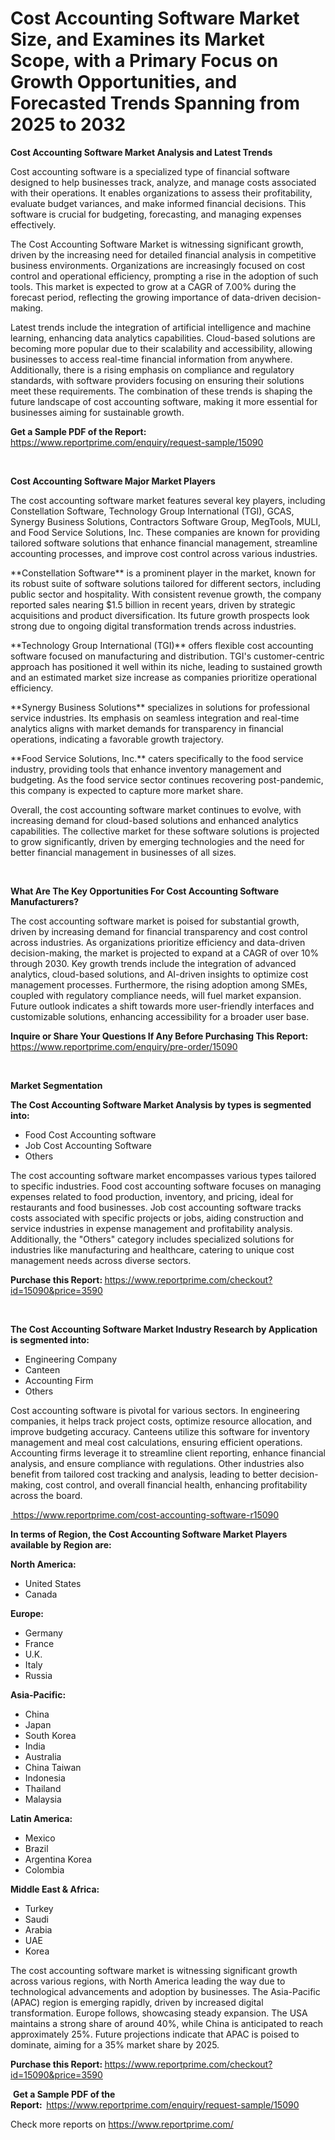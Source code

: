<p><h1>Cost Accounting Software Market Size, and Examines its Market Scope, with a Primary Focus on Growth Opportunities, and Forecasted Trends Spanning from 2025 to 2032</h1></p><p><strong>Cost Accounting Software Market Analysis and Latest Trends</strong></p>
<p><p>Cost accounting software is a specialized type of financial software designed to help businesses track, analyze, and manage costs associated with their operations. It enables organizations to assess their profitability, evaluate budget variances, and make informed financial decisions. This software is crucial for budgeting, forecasting, and managing expenses effectively.</p><p>The Cost Accounting Software Market is witnessing significant growth, driven by the increasing need for detailed financial analysis in competitive business environments. Organizations are increasingly focused on cost control and operational efficiency, prompting a rise in the adoption of such tools. This market is expected to grow at a CAGR of 7.00% during the forecast period, reflecting the growing importance of data-driven decision-making.</p><p>Latest trends include the integration of artificial intelligence and machine learning, enhancing data analytics capabilities. Cloud-based solutions are becoming more popular due to their scalability and accessibility, allowing businesses to access real-time financial information from anywhere. Additionally, there is a rising emphasis on compliance and regulatory standards, with software providers focusing on ensuring their solutions meet these requirements. The combination of these trends is shaping the future landscape of cost accounting software, making it more essential for businesses aiming for sustainable growth.</p></p>
<p><strong>Get a Sample PDF of the Report:&nbsp;</strong> <a href="https://www.reportprime.com/enquiry/request-sample/15090?utm_campaign=2983&utm_medium=2&utm_source=Github&utm_content=ia&utm_term=20032025&utm_id=cost-accounting-software">https://www.reportprime.com/enquiry/request-sample/15090</a></p>
<p>&nbsp;</p>
<p><strong>Cost Accounting Software Major Market Players</strong></p>
<p><p>The cost accounting software market features several key players, including Constellation Software, Technology Group International (TGI), GCAS, Synergy Business Solutions, Contractors Software Group, MegTools, MULI, and Food Service Solutions, Inc. These companies are known for providing tailored software solutions that enhance financial management, streamline accounting processes, and improve cost control across various industries.</p><p>**Constellation Software** is a prominent player in the market, known for its robust suite of software solutions tailored for different sectors, including public sector and hospitality. With consistent revenue growth, the company reported sales nearing $1.5 billion in recent years, driven by strategic acquisitions and product diversification. Its future growth prospects look strong due to ongoing digital transformation trends across industries.</p><p>**Technology Group International (TGI)** offers flexible cost accounting software focused on manufacturing and distribution. TGI's customer-centric approach has positioned it well within its niche, leading to sustained growth and an estimated market size increase as companies prioritize operational efficiency. </p><p>**Synergy Business Solutions** specializes in solutions for professional service industries. Its emphasis on seamless integration and real-time analytics aligns with market demands for transparency in financial operations, indicating a favorable growth trajectory. </p><p>**Food Service Solutions, Inc.** caters specifically to the food service industry, providing tools that enhance inventory management and budgeting. As the food service sector continues recovering post-pandemic, this company is expected to capture more market share.</p><p>Overall, the cost accounting software market continues to evolve, with increasing demand for cloud-based solutions and enhanced analytics capabilities. The collective market for these software solutions is projected to grow significantly, driven by emerging technologies and the need for better financial management in businesses of all sizes.</p></p>
<p>&nbsp;</p>
<p><strong>What Are The Key Opportunities For Cost Accounting Software Manufacturers?</strong></p>
<p><p>The cost accounting software market is poised for substantial growth, driven by increasing demand for financial transparency and cost control across industries. As organizations prioritize efficiency and data-driven decision-making, the market is projected to expand at a CAGR of over 10% through 2030. Key growth trends include the integration of advanced analytics, cloud-based solutions, and AI-driven insights to optimize cost management processes. Furthermore, the rising adoption among SMEs, coupled with regulatory compliance needs, will fuel market expansion. Future outlook indicates a shift towards more user-friendly interfaces and customizable solutions, enhancing accessibility for a broader user base.</p></p>
<p><strong>Inquire or Share Your Questions If Any Before Purchasing This Report:</strong> <a href="https://www.reportprime.com/enquiry/pre-order/15090?utm_campaign=2983&utm_medium=2&utm_source=Github&utm_content=ia&utm_term=20032025&utm_id=cost-accounting-software">https://www.reportprime.com/enquiry/pre-order/15090</a></p>
<p>&nbsp;</p>
<p><strong>Market Segmentation</strong></p>
<p><strong>The Cost Accounting Software Market Analysis by types is segmented into:</strong></p>
<p><ul><li>Food Cost Accounting software</li><li>Job Cost Accounting Software</li><li>Others</li></ul></p>
<p><p>The cost accounting software market encompasses various types tailored to specific industries. Food cost accounting software focuses on managing expenses related to food production, inventory, and pricing, ideal for restaurants and food businesses. Job cost accounting software tracks costs associated with specific projects or jobs, aiding construction and service industries in expense management and profitability analysis. Additionally, the "Others" category includes specialized solutions for industries like manufacturing and healthcare, catering to unique cost management needs across diverse sectors.</p></p>
<p><strong>Purchase this Report:&nbsp;</strong><a href="https://www.reportprime.com/checkout?id=15090&price=3590&utm_campaign=2983&utm_medium=2&utm_source=Github&utm_content=ia&utm_term=20032025&utm_id=cost-accounting-software">https://www.reportprime.com/checkout?id=15090&price=3590</a></p>
<p>&nbsp;</p>
<p><strong>The Cost Accounting Software Market Industry Research by Application is segmented into:</strong></p>
<p><ul><li>Engineering Company</li><li>Canteen</li><li>Accounting Firm</li><li>Others</li></ul></p>
<p><p>Cost accounting software is pivotal for various sectors. In engineering companies, it helps track project costs, optimize resource allocation, and improve budgeting accuracy. Canteens utilize this software for inventory management and meal cost calculations, ensuring efficient operations. Accounting firms leverage it to streamline client reporting, enhance financial analysis, and ensure compliance with regulations. Other industries also benefit from tailored cost tracking and analysis, leading to better decision-making, cost control, and overall financial health, enhancing profitability across the board.</p></p>
<p><a href="https://www.reportprime.com/cost-accounting-software-r15090?utm_campaign=2983&utm_medium=2&utm_source=Github&utm_content=ia&utm_term=20032025&utm_id=cost-accounting-software">&nbsp;https://www.reportprime.com/cost-accounting-software-r15090</a></p>
<p><strong>In terms of Region, the Cost Accounting Software Market Players available by Region are:</strong></p>
<p>
    <p> <strong> North America: </strong>
        <ul>
            <li>United States</li>
            <li>Canada</li>
        </ul>
        </p> 
    <p> <strong> Europe: </strong>
        <ul>
            <li>Germany</li>
            <li>France</li>
            <li>U.K.</li>
            <li>Italy</li>
            <li>Russia</li>
        </ul>
        </p> 
    <p> <strong> Asia-Pacific: </strong>
        <ul>
            <li>China</li>
            <li>Japan</li>
            <li>South Korea</li>
            <li>India</li>
            <li>Australia</li>
            <li>China Taiwan</li>
            <li>Indonesia</li>
            <li>Thailand</li>
            <li>Malaysia</li>
        </ul>
        </p> 
    <p> <strong> Latin America: </strong>
        <ul>
            <li>Mexico</li>
            <li>Brazil</li>
            <li>Argentina Korea</li>
            <li>Colombia</li>
        </ul>
        </p> 
    <p> <strong> Middle East & Africa: </strong>
        <ul>
            <li>Turkey</li>
            <li>Saudi</li>
            <li>Arabia</li>
            <li>UAE</li>
            <li>Korea</li>
        </ul>
    </p>
    </p>
<p><p>The cost accounting software market is witnessing significant growth across various regions, with North America leading the way due to technological advancements and adoption by businesses. The Asia-Pacific (APAC) region is emerging rapidly, driven by increased digital transformation. Europe follows, showcasing steady expansion. The USA maintains a strong share of around 40%, while China is anticipated to reach approximately 25%. Future projections indicate that APAC is poised to dominate, aiming for a 35% market share by 2025.</p></p>
<p><strong>Purchase this Report: </strong><a href="https://www.reportprime.com/checkout?id=15090&price=3590&utm_campaign=2983&utm_medium=2&utm_source=Github&utm_content=ia&utm_term=20032025&utm_id=cost-accounting-software">https://www.reportprime.com/checkout?id=15090&price=3590</a></p>
<p>&nbsp;<strong>Get a Sample PDF of the Report:&nbsp;&nbsp;</strong><a href="https://www.reportprime.com/enquiry/request-sample/15090?utm_campaign=2983&utm_medium=2&utm_source=Github&utm_content=ia&utm_term=20032025&utm_id=cost-accounting-software">https://www.reportprime.com/enquiry/request-sample/15090</a></p>
<p><strong></strong></p>
<p>Check more reports on <a href="https://www.reportprime.com/?utm_campaign=2983&utm_medium=2&utm_source=Github&utm_content=ia&utm_term=20032025&utm_id=cost-accounting-software">https://www.reportprime.com/</a></p>